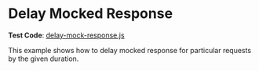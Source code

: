 # Delay Mocked Response

**Test Code**: [delay-mock-response.js](delay-mocked-response.js)

This example shows how to delay mocked response for particular requests by the given duration.
